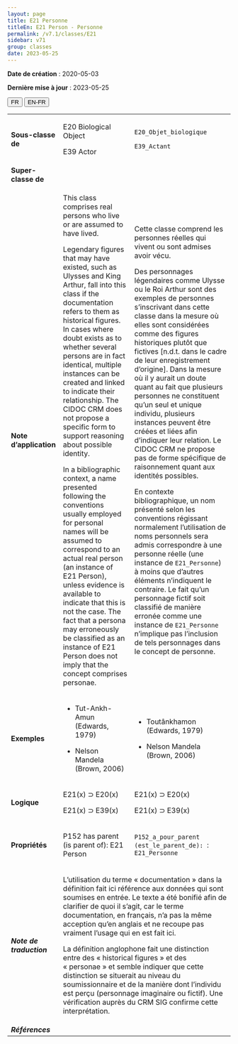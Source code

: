 ```yaml
---
layout: page
title: E21 Personne
titleEn: E21 Person - Personne
permalink: /v7.1/classes/E21
sidebar: v71
group: classes
date: 2023-05-25
---
```


**Date de création** : 2020-05-03

**Dernière mise à jour** : 2023-05-25

<div class="lang-buttons">
 <button id="fr" class="activate">FR</button>
 <button id="en-fr">EN-FR</button>
</div>

<table>
<tbody>
<tr>
<td><strong>Sous-classe de</strong></td>
<td class="en">
<p>E20 Biological Object</p>
<p>E39 Actor</p>
</td>
<td>
<p><code class="language-plaintext highlighter-rouge">E20_Objet_biologique</code> </p>
<p><code class="language-plaintext highlighter-rouge">E39_Actant</code> </p>
</td>
</tr>
<tr>
<td><strong>Super-classe de</strong></td>
<td class="en">
</td>
<td>
</td>
</tr>
<tr>
<td><strong>Note d’application</strong></td>
<td class="en">
<p>This class comprises real persons who live or are assumed to have lived. </p>
<p>Legendary figures that may have existed, such as Ulysses and King Arthur, fall into this class if the documentation refers to them as historical figures. In cases where doubt exists as to whether several persons are in fact identical, multiple instances can be created and linked to indicate their relationship. The CIDOC CRM does not propose a specific form to support reasoning about possible identity.</p>
<p>In a bibliographic context, a name presented following the conventions usually employed for personal names will be assumed to correspond to an actual real person (an instance of E21 Person), unless evidence is available to indicate that this is not the case. The fact that a persona may erroneously be classified as an instance of E21 Person does not imply that the concept comprises personae. </p>
</td>
<td>
<p>Cette classe comprend les personnes réelles qui vivent ou sont admises avoir vécu. </p>
<p>Des personnages légendaires comme Ulysse ou le Roi Arthur sont des exemples de personnes s’inscrivant dans cette classe dans la mesure où elles sont considérées comme des figures historiques plutôt que fictives [n.d.t. dans le cadre de leur enregistrement d’origine]. Dans la mesure où il y aurait un doute quant au fait que plusieurs personnes ne constituent qu’un seul et unique individu, plusieurs instances peuvent être créées et liées afin d’indiquer leur relation. Le CIDOC CRM ne propose pas de forme spécifique de raisonnement quant aux identités possibles. </p>
<p>En contexte bibliographique, un nom présenté selon les conventions régissant normalement l’utilisation de noms personnels sera admis correspondre à une personne réelle (une instance de <code class="language-plaintext highlighter-rouge">E21_Personne</code>) à moins que d’autres éléments n’indiquent le contraire. Le fait qu’un personnage fictif soit classifié de manière erronée comme une instance de <code class="language-plaintext highlighter-rouge">E21_Personne</code> n’implique pas l’inclusion de tels personnages dans le concept de personne. </p>
</td>
</tr>
<tr>
<td><strong>Exemples</strong></td>
<td class="en">
<ul>
<li><p>Tut-Ankh-Amun  (Edwards, 1979)</p>
</li>
<li><p>Nelson Mandela  (Brown, 2006)</p>
</li>
</ul>
</td>
<td>
<ul>
<li><p>Toutânkhamon (Edwards, 1979)</p>
</li>
<li><p>Nelson Mandela (Brown, 2006)</p>
</li>
</ul>
</td>
</tr>
<tr>
<td><strong>Logique</strong></td>
<td class="en">
<p>E21(x) ⊃ E20(x)</p>
<p>E21(x) ⊃ E39(x)</p>
</td>
<td>
<p>E21(x) ⊃ E20(x)</p>
<p>E21(x) ⊃ E39(x)</p>
</td>
</tr>
<tr>
<td><strong>Propriétés</strong></td>
<td class="en">
<p>P152 has parent (is parent of): E21 Person</p>
</td>
<td>
<p><code class="language-plaintext highlighter-rouge">P152_a_pour_parent (est_le_parent_de): </code>: <code class="language-plaintext highlighter-rouge">E21_Personne</code></p>
</td>
</tr>
<tr>
<td><strong><em>Note de traduction</em></strong></td>
<td colspan="2">
<p>L’utilisation du terme « documentation » dans la définition fait ici référence aux données qui sont soumises en entrée. Le texte a été bonifié afin de clarifier de quoi il s’agit, car le terme documentation, en français, n’a pas la même acception qu’en anglais et ne recoupe pas vraiment l’usage qui en est fait ici. </p>
<p>La définition anglophone fait une distinction entre des « historical figures » et des « personae » et semble indiquer que cette distinction se situerait au niveau du soumissionnaire et de la manière dont l’individu est perçu (personnage imaginaire ou fictif). Une vérification auprès du CRM SIG confirme cette interprétation. </p>
</td>
</tr>
<tr>
<td><strong><em>Références</em></strong></td>
<td colspan="2">
</td>
</tr>
</tbody>
</table>
